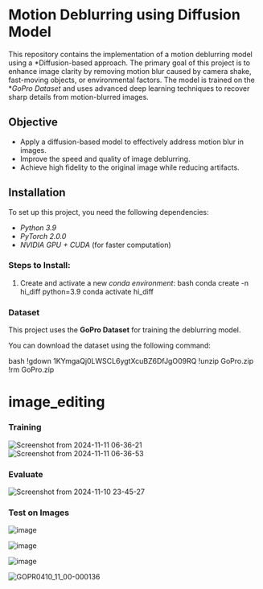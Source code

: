 # Motion Deblurring using Diffusion Model

This repository contains the implementation of a motion deblurring model using a *Diffusion-based approach. The primary goal of this project is to enhance image clarity by removing motion blur caused by camera shake, fast-moving objects, or environmental factors. The model is trained on the **GoPro Dataset* and uses advanced deep learning techniques to recover sharp details from motion-blurred images.

## Objective

- Apply a diffusion-based model to effectively address motion blur in images.
- Improve the speed and quality of image deblurring.
- Achieve high fidelity to the original image while reducing artifacts.

## Installation

To set up this project, you need the following dependencies:

- *Python 3.9*  
- *PyTorch 2.0.0*  
- *NVIDIA GPU + CUDA* (for faster computation)

### Steps to Install:

1. Create and activate a new *conda environment*:
   bash
   conda create -n hi_diff python=3.9
   conda activate hi_diff

### Dataset

This project uses the **GoPro Dataset** for training the deblurring model.

You can download the dataset using the following command:

bash
   !gdown 1KYmgaQj0LWSCL6ygtXcuBZ6DfJgO09RQ
   !unzip GoPro.zip
   !rm GoPro.zip

# image_editing
### Training
![Screenshot from 2024-11-11 06-36-21](https://github.com/user-attachments/assets/0a16d6ec-8b9f-4df0-9d1d-ab5ab343bc25) ![Screenshot from 2024-11-11 06-36-53](https://github.com/user-attachments/assets/80d3451d-acad-42c9-8fc6-1791cede9118)

### Evaluate
![Screenshot from 2024-11-10 23-45-27](https://github.com/user-attachments/assets/6fab7cb5-6ffe-4a02-88c7-9dd368b2fd86)

### Test on Images
![image](https://github.com/user-attachments/assets/bc0ae3db-a0ff-498f-b31e-06b656c8f467)

![image](https://github.com/user-attachments/assets/dcd4f566-e7c9-4b6d-a32d-b0f20a9460b5)

![image](https://github.com/user-attachments/assets/75052396-c041-4637-8efa-69367ca648e1)

![GOPR0410_11_00-000136](https://github.com/user-attachments/assets/01103d96-58d0-4dd7-ab56-276366427910)
